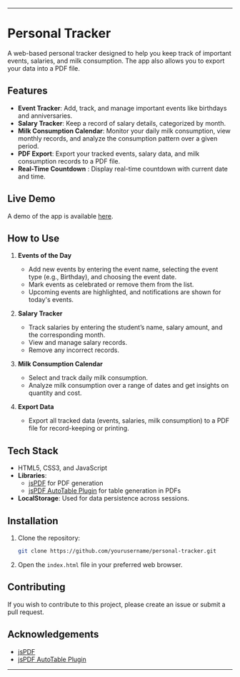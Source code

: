 

---

# Personal Tracker

A web-based personal tracker designed to help you keep track of important events, salaries, and milk consumption. The app also allows you to export your data into a PDF file.

## Features

- **Event Tracker**: Add, track, and manage important events like birthdays and anniversaries.
- **Salary Tracker**: Keep a record of salary details, categorized by month.
- **Milk Consumption Calendar**: Monitor your daily milk consumption, view monthly records, and analyze the consumption pattern over a given period.
- **PDF Export**: Export your tracked events, salary data, and milk consumption records to a PDF file.
- **Real-Time Countdown** : Display real-time countdown with current date and time.

## Live Demo

A demo of the app is available [here](https://rahul-art-create.github.io/Tracker.by.rahul/).

## How to Use

1. **Events of the Day**
   - Add new events by entering the event name, selecting the event type (e.g., Birthday), and choosing the event date.
   - Mark events as celebrated or remove them from the list.
   - Upcoming events are highlighted, and notifications are shown for today's events.

2. **Salary Tracker**
   - Track salaries by entering the student’s name, salary amount, and the corresponding month.
   - View and manage salary records.
   - Remove any incorrect records.

3. **Milk Consumption Calendar**
   - Select and track daily milk consumption.
   - Analyze milk consumption over a range of dates and get insights on quantity and cost.

4. **Export Data**
   - Export all tracked data (events, salaries, milk consumption) to a PDF file for record-keeping or printing.

## Tech Stack

- HTML5, CSS3, and JavaScript
- **Libraries**:
  - [jsPDF](https://github.com/parallax/jsPDF) for PDF generation
  - [jsPDF AutoTable Plugin](https://github.com/simonbengtsson/jsPDF-AutoTable) for table generation in PDFs
- **LocalStorage**: Used for data persistence across sessions.

## Installation

1. Clone the repository:
   ```bash
   git clone https://github.com/yourusername/personal-tracker.git
   ```
2. Open the `index.html` file in your preferred web browser.

## Contributing

If you wish to contribute to this project, please create an issue or submit a pull request.



## Acknowledgements

- [jsPDF](https://github.com/parallax/jsPDF)
- [jsPDF AutoTable Plugin](https://github.com/simonbengtsson/jsPDF-AutoTable)

--- 
